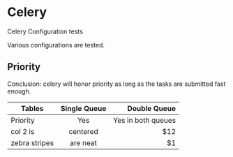 # Celery
Celery Configuration tests

Various configurations are tested.

## Priority

Conclusion: celery will honor priority as long as the tasks are submitted fast enough.

| Tables        | Single Queue  | Double Queue  |
| ------------- |:-------------:| -----:|
| Priority      | Yes           | Yes in both queues |
| col 2 is      | centered      |   $12 |
| zebra stripes | are neat      |    $1 |
